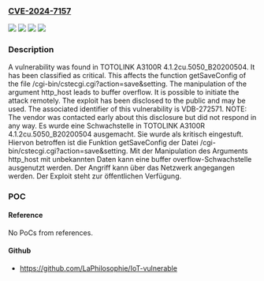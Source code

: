 ### [CVE-2024-7157](https://cve.mitre.org/cgi-bin/cvename.cgi?name=CVE-2024-7157)
![](https://img.shields.io/static/v1?label=Product&message=A3100R&color=blue)
![](https://img.shields.io/static/v1?label=Version&message=4.1.2cu.5050_B20200504%20&color=brightgreen)
![](https://img.shields.io/static/v1?label=Version&message=4.1.2cu.5050_b20200504%20&color=brightgreen)
![](https://img.shields.io/static/v1?label=Vulnerability&message=CWE-120%20Buffer%20Overflow&color=brightgreen)

### Description

A vulnerability was found in TOTOLINK A3100R 4.1.2cu.5050_B20200504. It has been classified as critical. This affects the function getSaveConfig of the file /cgi-bin/cstecgi.cgi?action=save&setting. The manipulation of the argument http_host leads to buffer overflow. It is possible to initiate the attack remotely. The exploit has been disclosed to the public and may be used. The associated identifier of this vulnerability is VDB-272571. NOTE: The vendor was contacted early about this disclosure but did not respond in any way.
Es wurde eine Schwachstelle in TOTOLINK A3100R 4.1.2cu.5050_B20200504 ausgemacht. Sie wurde als kritisch eingestuft. Hiervon betroffen ist die Funktion getSaveConfig der Datei /cgi-bin/cstecgi.cgi?action=save&setting. Mit der Manipulation des Arguments http_host mit unbekannten Daten kann eine buffer overflow-Schwachstelle ausgenutzt werden. Der Angriff kann über das Netzwerk angegangen werden. Der Exploit steht zur öffentlichen Verfügung.

### POC

#### Reference
No PoCs from references.

#### Github
- https://github.com/LaPhilosophie/IoT-vulnerable


